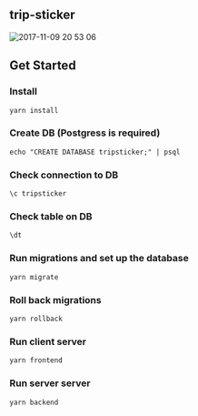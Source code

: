 ## trip-sticker 
![2017-11-09 20 53 06](https://user-images.githubusercontent.com/28984604/32604208-2d91d2ac-c590-11e7-940d-16d762d397af.png)
## Get Started

### Install 
```
yarn install
```
### Create DB (Postgress is required)
```
echo "CREATE DATABASE tripsticker;" | psql
```
### Check connection to DB
```
\c tripsticker
```
### Check table on DB
```
\dt
```

### Run migrations and set up the database
```
yarn migrate
```
### Roll back migrations
```
yarn rollback
```
### Run client server
```
yarn frontend
```
### Run server server
```
yarn backend
```
